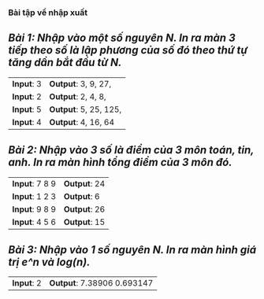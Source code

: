 ### Bài tập về nhập xuất

## *Bài 1: Nhập vào một số nguyên N. In ra màn 3 tiếp theo số là lập phương của số đó theo thứ tự tăng dần bắt đầu từ N.*  

|||  
|---|---|  
|**Input**: 3| **Output**: 3, 9, 27,|  
|**Input**: 2| **Output**: 2, 4, 8,|  
|**Input**: 5| **Output**: 5, 25, 125,|  
|**Input**: 4| **Output**: 4, 16, 64|  

## *Bài 2: Nhập vào 3 số là điểm của 3 môn toán, tin, anh. In ra màn hình tổng điểm của 3 môn đó.*

|||  
|---|---| 
|**Input**: 7 8 9| **Output**: 24|
|**Input**: 1 2 3| **Output**: 6|
|**Input**: 9 8 9| **Output**: 26|
|**Input**: 4 5 6| **Output**: 15|

## *Bài 3: Nhập vào 1 số nguyên N. In ra màn hình  giá trị e^n và log(n).*  

|||  
|---|---| 
|**Input**: 2| **Output**:  7.38906 0.693147| 

